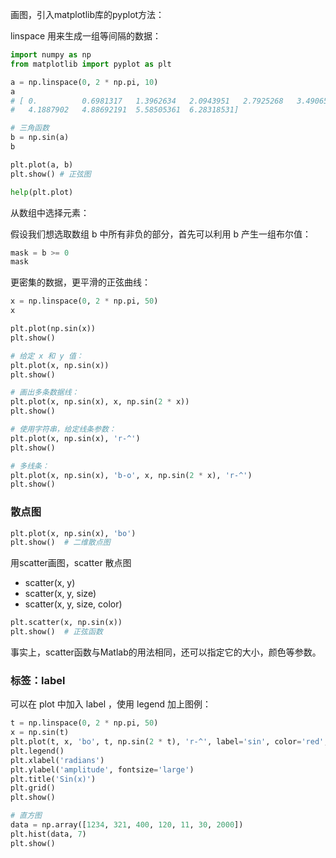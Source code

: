 
画图，引入matplotlib库的pyplot方法：

linspace 用来生成一组等间隔的数据：

```python
import numpy as np
from matplotlib import pyplot as plt

a = np.linspace(0, 2 * np.pi, 10)
a
# [ 0.          0.6981317   1.3962634   2.0943951   2.7925268   3.4906585
#   4.1887902   4.88692191  5.58505361  6.28318531]
```

```python
# 三角函数
b = np.sin(a)
b
```

```python
plt.plot(a, b)
plt.show() # 正弦图
```

```python
help(plt.plot)
```

从数组中选择元素：

假设我们想选取数组 b 中所有非负的部分，首先可以利用 b 产生一组布尔值：

```python
mask = b >= 0
mask
```

更密集的数据，更平滑的正弦曲线：

```python
x = np.linspace(0, 2 * np.pi, 50)
x
```

```python
plt.plot(np.sin(x))
plt.show()
```

```python
# 给定 x 和 y 值：
plt.plot(x, np.sin(x))
plt.show()
```

```python
# 画出多条数据线：
plt.plot(x, np.sin(x), x, np.sin(2 * x))
plt.show()
```

```python
# 使用字符串，给定线条参数：
plt.plot(x, np.sin(x), 'r-^')
plt.show()
```

```python
# 多线条：
plt.plot(x, np.sin(x), 'b-o', x, np.sin(2 * x), 'r-^')
plt.show()
```

### 散点图

```python
plt.plot(x, np.sin(x), 'bo')
plt.show()  # 二维散点图
```

用scatter画图，scatter 散点图

- scatter(x, y)
- scatter(x, y, size)
- scatter(x, y, size, color)

```python
plt.scatter(x, np.sin(x))
plt.show()  # 正弦函数
```

事实上，scatter函数与Matlab的用法相同，还可以指定它的大小，颜色等参数。

### 标签：label

可以在 plot 中加入 label ，使用 legend 加上图例：

```python
t = np.linspace(0, 2 * np.pi, 50)
x = np.sin(t)
plt.plot(t, x, 'bo', t, np.sin(2 * t), 'r-^', label='sin', color='red', )
plt.legend()
plt.xlabel('radians')
plt.ylabel('amplitude', fontsize='large')
plt.title('Sin(x)')
plt.grid()
plt.show()
```

```python
# 直方图
data = np.array([1234, 321, 400, 120, 11, 30, 2000])
plt.hist(data, 7)
plt.show()
```
